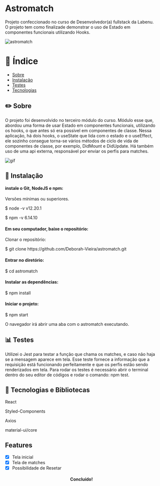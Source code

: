 <h1 >Astromatch</h1>
<p >Projeto confeccionado no curso de Desenvolvedor(a) fullstack da Labenu. O projeto tem como finalizade demonstrar o uso de Estado em componentes funcionais utilizando Hooks.</p>

  ![astromatch](https://user-images.githubusercontent.com/31224361/106056128-13b31e00-60cd-11eb-87a1-21b93b4a94d3.png)


# :ledger: Índice
<!--ts-->
   * [Sobre](#sobre)
   * [Instalação](#instalacao)
   * [Testes](#testes)
   * [Tecnologias](#tecnologias)
<!--te-->


##     :pencil2:  Sobre
<p>O projeto foi desenvolvido no terceiro módulo do curso. Módulo esse que, abordou uma forma de usar Estado em componentes funcionais, utilizando os hooks, o que antes só era possivel em componentes de classe. Nessa aplicação, há dois hooks, o useState que lida com o estado e o useEffect, ele sozinho consegue torna-se vários métodos de ciclo de vida de componentes de classe, por exemplo, DidMount e DidUpdate. Há também uso de uma api externa, responsável por enviar os perfis para matches.</p>

![gif](https://user-images.githubusercontent.com/31224361/106182119-2dac3980-617d-11eb-88f0-62a8fed97b26.gif)


## :wrench:   Instalação
####   instale o Git, NodeJS e npm:
<p> Versões mínimas ou superiores.</p>
	
$ node -v
v12.20.1

  
$ npm -v
6.14.10</p>

#### Em seu computador, baixe o repositório:
<p> Clonar o repositório:</p>
<p>$ git clone https://github.com/Deborah-Vieira/astromatch.git
</p>
	
#### Entrar no diretório: 
<p>$ cd astromatch
</p>

#### Instalar as dependências: 
<p>$ npm install 
</p>

#### Iniciar o projeto: 
<p> $ npm start </p>
<p> O navegador irá abrir uma aba com o astromatch executando.</p>


## :bar_chart:  Testes
<p>Utilizei o Jest para testar a função que chama os matches, e caso não haja se a mensagem aparece em tela. Esse teste fornece a informação que a requisição está funcionando perfeitamente e que os perfis estão sendo renderizados em tela. Para rodar os testes é necessário abrir o terminal dentro do seu editor de códigos e rodar o comando: npm test.</p>

## :hammer: Tecnologias e Bibliotecas
<p>React</p> <p>Styled-Components</p> <p>Axios</p> <p>material-ui/core</p>
 
## Features
- [x] Tela inicial
- [x] Tela de matches
- [x] Possibilidade de Resetar

<h4 align="center"> 
	Concluído!
</h4>
